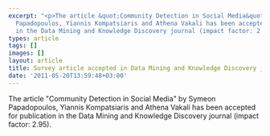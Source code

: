 ```yaml
---
excerpt: "<p>The article &quot;Community Detection in Social Media&quot; by Symeon
  Papadopoulos, Yiannis Kompatsiaris and Athena Vakali has been accepted for publication
  in the Data Mining and Knowledge Discovery journal (impact factor: 2.95).</p>"
types: article
tags: []
images: []
layout: article
title: Survey article accepted in Data Mining and Knowledge Discovery journal
date: '2011-05-20T13:59:48+03:00'
---
```

<p>The article &quot;Community Detection in Social Media&quot; by Symeon Papadopoulos, Yiannis Kompatsiaris and Athena Vakali has been accepted for publication in the Data Mining and Knowledge Discovery journal (impact factor: 2.95).</p>
